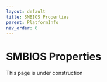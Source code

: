 ```yaml
---
layout: default
title: SMBIOS Properties
parent: PlatformInfo
nav_order: 6
---
```


# SMBIOS Properties

This page is under construction